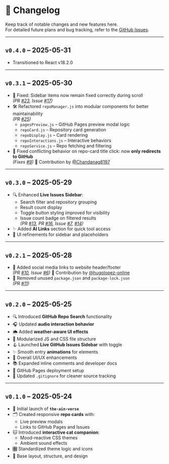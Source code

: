 # 📝 Changelog

Keep track of notable changes and new features here.  
For detailed future plans and bug tracking, refer to the [GitHub Issues](https://github.com/ainstarc/the-ain-verse/issues).

---

## `v0.4.0` – 2025-05-31

- Transitioned to React v18.2.0

---

## `v0.3.1` – 2025-05-30

- 📌 Fixed: Sidebar items now remain fixed correctly during scroll  
  _(PR [#23](https://github.com/ainstarc/pull/23), Issue [#17](https://github.com/ainstarc/issues/17))_
- 🛠️ Refactored `repoManager.js` into modular components for better maintainability  
  _(PR [#25](https://github.com/ainstarc/pull/25))_
  - `pagesPreview.js` – GitHub Pages preview modal logic
  - `repoCard.js` – Repository card generation
  - `repoDisplay.js` – Card rendering
  - `repoInteractions.js` – Interactive behaviors
  - `repoService.js` – Repo fetching and filtering
- 🐛 Fixed conflicting behavior on repo-card title click: now **only redirects to GitHub**  
   _(Fixes [#9](https://github.com/ainstarc/issues/9))_
  🙌 Contribution by [@Chandanag8197](https://github.com/Chandanag8197)

---

## `v0.3.0` – 2025-05-29

- 🔍 Enhanced **Live Issues Sidebar**:
  - Search filter and repository grouping
  - Result count display
  - Toggle button styling improved for visibility
  - Issue count badge on filtered results  
    _(PR [#13](https://github.com/ainstarc/pull/13), PR [#16](https://github.com/ainstarc/pull/16), Issue [#7](https://github.com/ainstarc/issues/7), [#14](https://github.com/ainstarc/issues/14))_
- ✨ Added **AI Links** section for quick tool access
- 🎨 UI refinements for sidebar and placeholders

---

## `v0.2.1` – 2025-05-28

- 🔗 Added social media links to website header/footer  
  _(PR [#10](https://github.com/ainstarc/pull/10), Issue [#6](https://github.com/ainstarc/issues/6))_ 🙌 Contribution by [@hugolopez-online](https://github.com/hugolopez-online)
- 🧹 Removed unused `package.json` and `package-lock.json`  
  _(PR [#11](https://github.com/ainstarc/pull/11))_

---

## `v0.2.0` – 2025-05-25

- 🔍 Introduced **GitHub Repo Search** functionality
- 🎧 Updated **audio interaction behavior**
- 🌦️ Added **weather-aware UI effects**
- 🧩 Modularized JS and CSS file structure
- 🪝 Launched **Live GitHub Issues Sidebar** with toggle
- ✨ Smooth entry **animations** for elements
- 🎨 Overall UI/UX enhancements
- 📚 Expanded inline comments and developer docs
- 🚀 GitHub Pages deployment setup
- 🧼 Updated `.gitignore` for cleaner source tracking

---

## `v0.1.0` – 2025-05-24

- 🚀 Initial launch of **`the-ain-verse`**
- 🗂️ Created responsive **repo cards** with:
  - Live preview modals
  - Links to GitHub Pages and Issues
- 🐱 Introduced **interactive cat companion**:
  - Mood-reactive CSS themes
  - Ambient sound effects
- 🎛️ Standardized theme logic and icons
- 🧱 Base layout, structure, and design
